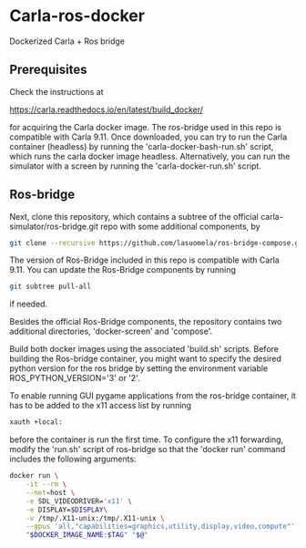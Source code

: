 # Carla-ros-docker
Dockerized Carla + Ros bridge

## Prerequisites

Check the instructions at

https://carla.readthedocs.io/en/latest/build_docker/

for acquiring the Carla docker image. The ros-bridge used in this repo is compatible with Carla 9.11. Once downloaded, you can try to run the Carla container (headless) by running the 'carla-docker-bash-run.sh' script, which runs the carla docker image headless. Alternatively, you can run the simulator with a screen by running the 'carla-docker-run.sh' script.

## Ros-bridge

Next, clone this repository, which contains a subtree of the official carla-simulator/ros-bridge.git repo with some additional components, by

```bash
git clone --recursive https://github.com/lasuomela/ros-bridge-compose.git
```

The version of Ros-Bridge included in this repo is compatible with Carla 9.11. You can update the Ros-Bridge components by running 

```bash
git subtree pull-all
```
if needed.

Besides the official Ros-Bridge components, the repository contains two additional directories, 'docker-screen' and 'compose'.




Build both docker images using the associated 'build.sh' scripts. Before building the Ros-bridge container, you might want to specify the desired python version for the ros bridge by setting the environment variable ROS_PYTHON_VERSION='3' or '2'.

To enable running GUI pygame applications from the ros-bridge container, it has to be added to the x11 access list by running 


```bash
xauth +local:
```

before the container is run the first time. To configure the x11 forwarding, modify the 'run.sh' script of ros-bridge so that the 'docker run' command includes the following arguments:

```bash
docker run \
    -it --rm \
    --net=host \
    -e SDL_VIDEODRIVER='x11' \
    -e DISPLAY=$DISPLAY\
    -v /tmp/.X11-unix:/tmp/.X11-unix \
    --gpus 'all,"capabilities=graphics,utility,display,video,compute"' \
    "$DOCKER_IMAGE_NAME:$TAG" "$@"
```


